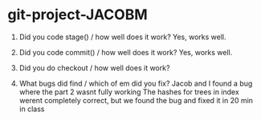 # git-project-JACOBM
1.  Did you code stage() / how well does it work?
    Yes, works well.

2.  Did you code commit() / how well does it work?
    Yes, works well.
3. Did you do checkout / how well does it work?

4. What bugs did find / which of em did you fix?
    Jacob and I found a bug where the part 2 wasnt fully working
    The hashes for trees in index werent completely correct,
    but we found the bug and fixed it in 20 min in class